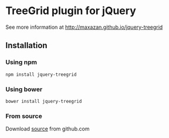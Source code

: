 TreeGrid plugin for jQuery
==========

See more information at http://maxazan.github.io/jquery-treegrid

## Installation


### Using npm
```
npm install jquery-treegrid
```

### Using bower
```
bower install jquery-treegrid
```

### From source

Download [source](https://github.com/maxazan/jquery-treegrid/archive/master.zip) from github.com
